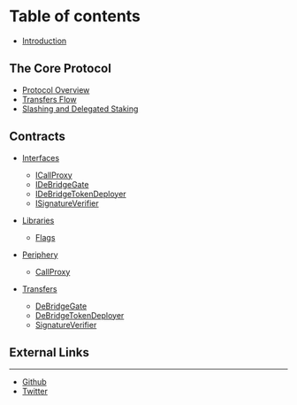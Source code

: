 # Table of contents

* [Introduction](README.md)

## The Core Protocol

* [Protocol Overview](the-core-protocol/protocol-overview.md)
* [Transfers Flow](the-core-protocol/transfers.md)
* [Slashing and Delegated Staking](the-core-protocol/slashing-and-delegated-staking.md)

<!-- Part between CONTRACTS_TOC* is autogenerated. Do no remove CONTRACTS_TOC* -->
<!-- CONTRACTS_AUTOGENERATED_TOC_START -->
## Contracts
* [Interfaces](contracts/interfaces/README.md)
  * [ICallProxy](contracts/interfaces/ICallProxy.md)
  * [IDeBridgeGate](contracts/interfaces/IDeBridgeGate.md)
  * [IDeBridgeTokenDeployer](contracts/interfaces/IDeBridgeTokenDeployer.md)
  * [ISignatureVerifier](contracts/interfaces/ISignatureVerifier.md)

* [Libraries](contracts/libraries/README.md)
  * [Flags](contracts/libraries/Flags.md)

* [Periphery](contracts/periphery/README.md)
  * [CallProxy](contracts/periphery/CallProxy.md)

* [Transfers](contracts/transfers/README.md)
  * [DeBridgeGate](contracts/transfers/DeBridgeGate.md)
  * [DeBridgeTokenDeployer](contracts/transfers/DeBridgeTokenDeployer.md)
  * [SignatureVerifier](contracts/transfers/SignatureVerifier.md)


<!-- CONTRACTS_AUTOGENERATED_TOC_END -->

## External Links

***

* [Github](https://github.com/debridge-finance)
* [Twitter](https://twitter.com/deBridgeFinance)
